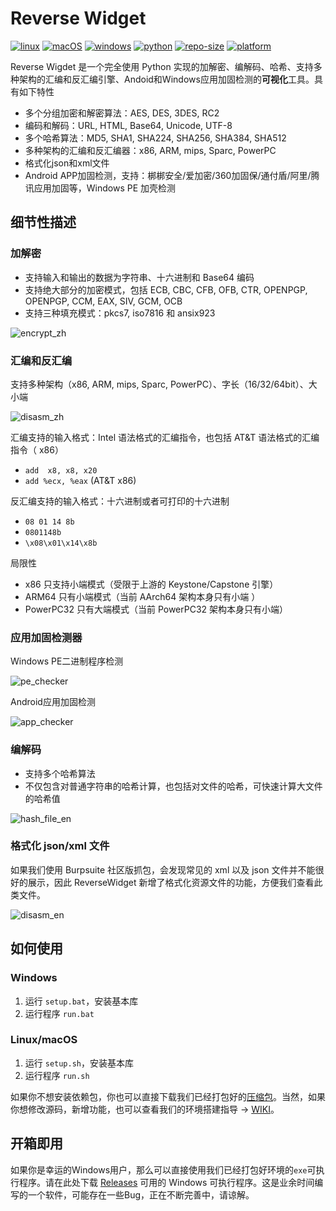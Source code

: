 # Reverse Widget

[![linux](https://img.shields.io/badge/ubuntu-100%25-blue?style=flat-square&logo=ubuntu&logoColor=FFFFFF)](#)
[![macOS](https://img.shields.io/badge/macOS-10.15-blue?style=flat-square&logo=apple)](#) 
[![windows](https://img.shields.io/badge/windows-10|11-blue?style=flat-square&logo=windows)](#) 
[![python](https://img.shields.io/badge/python-<=v3.9-blue?style=flat-square&logo=python&logoColor=FFFFFF)](https://www.python.org/downloads/release/python-380/)
[![repo-size](https://img.shields.io/github/repo-size/liyansong2018/reversewidget?&style=flat-square)](#)
[![platform](https://img.shields.io/github/downloads/liyansong2018/reversewidget/total?color=blue&logo=github&style=flat-square)](https://github.com/liyansong2018/ReverseWidget/releases)

Reverse Wigdet 是一个完全使用 Python 实现的加解密、编解码、哈希、支持多种架构的汇编和反汇编引擎、Andoid和Windows应用加固检测的**可视化**工具。具有如下特性
- 多个分组加密和解密算法：AES, DES, 3DES, RC2
- 编码和解码：URL, HTML, Base64, Unicode, UTF-8
- 多个哈希算法：MD5, SHA1, SHA224, SHA256, SHA384, SHA512
- 多种架构的汇编和反汇编器：x86, ARM, mips, Sparc, PowerPC
- 格式化json和xml文件
- Android APP加固检测，支持：梆梆安全/爱加密/360加固保/通付盾/阿里/腾讯应用加固等，Windows PE 加壳检测

## 细节性描述

### 加解密

- 支持输入和输出的数据为字符串、十六进制和 Base64 编码
- 支持绝大部分的加密模式，包括 ECB, CBC, CFB, OFB, CTR, OPENPGP, OPENPGP, CCM, EAX, SIV, GCM, OCB
- 支持三种填充模式：pkcs7, iso7816 和 ansix923

![encrypt_zh](images/encrypt_zh.png)

### 汇编和反汇编

支持多种架构（x86, ARM, mips, Sparc, PowerPC）、字长（16/32/64bit）、大小端

![disasm_zh](images/disasm_zh.png)

汇编支持的输入格式：Intel 语法格式的汇编指令，也包括 AT&T 语法格式的汇编指令（ x86）
- `add  x8, x8, x20`
- `add %ecx, %eax` (AT&T x86)

反汇编支持的输入格式：十六进制或者可打印的十六进制

- `08 01 14 8b`   
- `0801148b`
- `\x08\x01\x14\x8b`

局限性

- x86 只支持小端模式（受限于上游的 Keystone/Capstone 引擎）
- ARM64 只有小端模式（当前 AArch64 架构本身只有小端 ）
- PowerPC32 只有大端模式（当前 PowerPC32 架构本身只有小端）

### 应用加固检测器

Windows PE二进制程序检测

![pe_checker](images/pe_checker_zh.png)

Android应用加固检测

![app_checker](images/app_checker_zh.png)

### 编解码

- 支持多个哈希算法
- 不仅包含对普通字符串的哈希计算，也包括对文件的哈希，可快速计算大文件的哈希值

![hash_file_en](images/hash_zh.png)

### 格式化 json/xml 文件

如果我们使用 Burpsuite 社区版抓包，会发现常见的 xml 以及 json 文件并不能很好的展示，因此 ReverseWidget 新增了格式化资源文件的功能，方便我们查看此类文件。

![disasm_en](images/format_zh.png)

## 如何使用

### Windows

1. 运行 `setup.bat`，安装基本库
2. 运行程序 `run.bat`

### Linux/macOS

1. 运行 `setup.sh`，安装基本库
2. 运行程序 `run.sh`

如果你不想安装依赖包，你也可以直接下载我们已经打包好的[压缩包](https://github.com/liyansong2018/ReverseWidget/releases)。当然，如果你想修改源码，新增功能，也可以查看我们的环境搭建指导 → [WIKI](https://github.com/liyansong2018/ReverseWidget/wiki/%E5%BC%80%E5%8F%91%E7%8E%AF%E5%A2%83%E6%90%AD%E5%BB%BA)。 


## 开箱即用
如果你是幸运的Windows用户，那么可以直接使用我们已经打包好环境的`exe`可执行程序。请在此处下载 [Releases](https://github.com/liyansong2018/ReverseWidget/releases) 可用的 Windows 可执行程序。这是业余时间编写的一个软件，可能存在一些Bug，正在不断完善中，请谅解。
